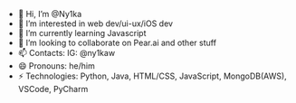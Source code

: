 - 👋 Hi, I’m @Ny1ka
- 👀 I’m interested in web dev/ui-ux/iOS dev
- 🌱 I’m currently learning Javascript
- 🤝 I’m looking to collaborate on Pear.ai and other stuff
- 📫 Contacts: IG: @ny1kaw
- 😄 Pronouns: he/him
- ⚡ Technologies: Python, Java, HTML/CSS, JavaScript, MongoDB(AWS), VSCode, PyCharm

<!---
Ny1ka/Ny1ka is a ✨ special ✨ repository because its `README.md` (this file) appears on your GitHub profile.
--->
